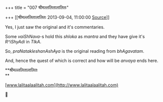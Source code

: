+++
title = "007 श्रीमल्ललितालालितः"

+++
[[श्रीमल्ललितालालितः	2013-09-04, 11:00:00 [Source](https://groups.google.com/g/samskrita/c/6bucco1Nkvc)]]



Yes, I just saw the original and it's commentaries.  

Some *vaiShNava*-s hold this *shloka* as *mantra* and they have give it's *R^iShyAdi* in *TIkA*.  

So, *praNatakleshanAshAya* is the original reading from *bhAgavatam*.  

And, hence the quest of which is correct and how will be *anvaya* ends here.  

  

**श्रीमल्ललितालालितः  
**

[www.lalitaalaalitah.com](http://www.lalitaalaalitah.com)



